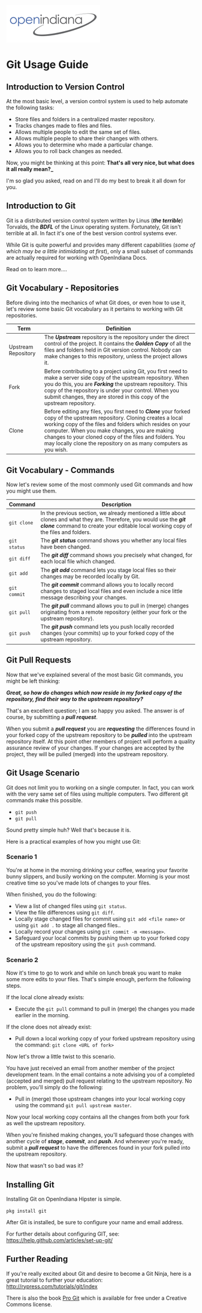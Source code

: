 <!--

The contents of this Documentation are subject to the Public Documentation License Version 1.01
(the "License"); you may only use this Documentation if you comply with the terms of this License.
A copy of the License is available at http://illumos.org/license/PDL.

The Original Documentation is _________________.

The Initial Writer of the Original Documentation is ___________ Copyright (C)_________[Insert year(s)].
All Rights Reserved. (Initial Writer contact(s):________________[Insert hyperlink/alias]).

Contributor(s): ______________________________________.

Portions created by ______ are Copyright (C)_________[Insert year(s)].
All Rights Reserved. (Contributor contact(s):________________[Insert hyperlink/alias]).

-->

<img src = "../../Openindiana.png">

# Git Usage Guide

## Introduction to Version Control

At the most basic level, a version control system is used to help automate the following tasks:

* Store files and folders in a centralized master repository.
* Tracks changes made to files and files.
* Allows multiple people to edit the same set of files.
* Allows multiple people to share their changes with others.
* Allows you to determine who made a particular change.
* Allows you to roll back changes as needed.

Now, you might be thinking at this point: **That's all very nice, but what does it all really mean?_**

I'm so glad you asked, read on and I'll do my best to break it all down for you.


## Introduction to Git

Git is a distributed version control system written by Linus (**_the terrible_**) Torvalds, the **_BDFL_** of the Linux operating system.
Fortunately, Git isn't terrible at all.
In fact it's one of the best version control systems ever.

While Git is quite powerful and provides many different capabilities (_some of which may be a little intimidating at first_), only a small subset of commands are actually required for working with OpenIndiana Docs.

Read on to learn more....


## Git Vocabulary - Repositories

Before diving into the mechanics of what Git does, or even how to use it, let's review some basic Git vocabulary as it pertains to working with Git repositories.


| Term | Definition
| --- | ---
| Upstream Repository | The **_Upstream_** repository is the repository under the direct control of the project. It contains the **_Golden Copy_** of all the files and folders held in Git version control. Nobody can make changes to this repository, unless the project allows it.
| Fork | Before contributing to a project using Git, you first need to make a server side copy of the upstream repository. When you do this, you are **_Forking_** the upstream repository. This copy of the repository is under your control. When you submit changes, they are stored in this copy of the upstream repository.
| Clone | Before editing any files, you first need to **_Clone_** your forked copy of the upstream repository. Cloning creates a local working copy of the files and folders which resides on your computer. When you make changes, you are making changes to your cloned copy of the files and folders. You may locally clone the repository on as many computers as you wish.


## Git Vocabulary - Commands

Now let's review some of the most commonly used Git commands and how you might use them.


| Command | Description
| --- | ---
| `git clone` | In the previous section, we already mentioned a little about clones and what they are. Therefore, you would use the **_git clone_** command to create your editable local working copy of the files and folders.
| `git status` | The **_git status_** command shows you whether any local files have been changed.
| `git diff` | The **_git diff_** command shows you precisely what changed, for each local file which changed.
| `git add` | The **_git add_** command lets you stage local files so their changes may be recorded locally by Git.
| `git commit` | The **_git commit_** command allows you to locally record changes to staged local files and even include a nice little message describing your changes.
| `git pull` | The **_git pull_** command allows you to pull in (merge) changes originating from a remote repository (either your fork or the upstream repository).
| `git push` | The **_git push_** command lets you push locally recorded changes (your commits) up to your forked copy of the upstream repository.


## Git Pull Requests

Now that we've explained several of the most basic Git commands, you might be left thinking:

**_Great, so how do changes which now reside in my forked copy of the repository, find their way to the upstream repository?_**

That's an excellent question; I am so happy you asked.
The answer is of course, by submitting a **_pull request_**.

When you submit a **_pull request_** you are **_requesting_** the differences found in your forked copy of the upstream repository to be **_pulled_** into the upstream repository itself.
At this point other members of project will perform a quality assurance review of your changes.
If your changes are accepted by the project, they will be pulled (merged) into the upstream repository.


## Git Usage Scenario

Git does not limit you to working on a single computer.
In fact, you can work with the very same set of files using multiple computers.
Two different git commands make this possible.

* `git push`
* `git pull`

Sound pretty simple huh?
Well that's because it is.

Here is a practical examples of how you might use Git:


### Scenario 1

You're at home in the morning drinking your coffee, wearing your favorite bunny slippers, and busily working on the computer.
Morning is your most creative time so you've made lots of changes to your files.

When finished, you do the following:

* View a list of changed files using `git status`.
* View the file differences using `git diff`.
* Locally stage changed files for commit using `git add <file name>` or using `git add .` to stage all changed files..
* Locally record your changes using `git commit -m <message>`.
* Safeguard your local commits by pushing them up to your forked copy of the upstream repository using the `git push` command.


### Scenario 2

Now it's time to go to work and while on lunch break you want to make some more edits to your files.
That's simple enough, perform the following steps.

If the local clone already exists:

* Execute the `git pull` command to pull in (merge) the changes you made earlier in the morning.

If the clone does not already exist:

* Pull down a local working copy of your forked upstream repository using the command: `git clone <URL of fork>`

Now let's throw a little twist to this scenario.

You have just received an email from another member of the project development team.
In the email contains a note advising you of a completed (accepted and merged) pull request relating to the upstream repository.
No problem, you'll simply do the following:

* Pull in (merge) those upstream changes into your local working copy using the command `git pull upstream master`.

Now your local working copy contains all the changes from both your fork as well the upstream repository.

When you're finished making changes, you'll safeguard those changes with another cycle of  **_stage_**, **_commit_**, and **_push_**.
And whenever you're ready, submit a **_pull request_** to have the differences found in your fork pulled into the upstream repository.

Now that wasn't so bad was it?


## Installing Git

Installing Git on OpenIndiana Hipster is simple.

`pkg install git`

After Git is installed, be sure to configure your name and email address.

For further details about configuring GIT, see: <https://help.github.com/articles/set-up-git/>


## Further Reading

If you're really excited about Git and desire to become a Git Ninja, here is a great tutorial to further your education: <http://rypress.com/tutorials/git/index>

There is also the book [Pro Git](https://git-scm.com/book/en/v2) which is available for free under a Creative Commons license.
